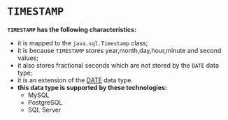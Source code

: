# `TIMESTAMP`
**`TIMESTAMP` has the following characteristics:**
- it is mapped to the `java.sql.Timestamp` class;
- it is because `TIMESTAMP` stores year,month,day,hour,minute and second values;
- it also stores fractional seconds which are not stored by the `DATE` data type;
- it is an extension of the [DATE](../date/date.md) data type.
- **this data type is supported by these technologies:**
    - MySQL
    - PostgreSQL
    - SQL Server